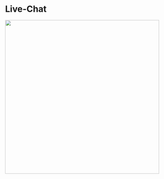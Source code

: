 # Live-Chat

<a href="url"><img src="https://github.com/marksim5/Live-Chat/blob/master/SocketLiveChat/Images/Example.png" align="left" height="500" width="500" ></a>
